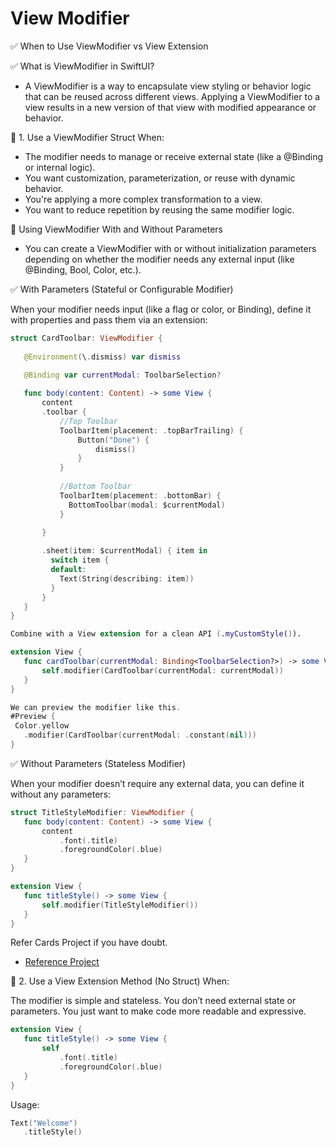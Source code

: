 

# View Modifier


✅ When to Use ViewModifier vs View Extension

✅ What is ViewModifier in SwiftUI?

* A ViewModifier is a way to encapsulate view styling or behavior logic that can be reused across different views. Applying a ViewModifier to a view results in a new version of that view with modified appearance or behavior.

🧩 1. Use a ViewModifier Struct When:

* The modifier needs to manage or receive external state (like a @Binding or internal logic).
* You want customization, parameterization, or reuse with dynamic behavior.
* You're applying a more complex transformation to a view.
* You want to reduce repetition by reusing the same modifier logic.

📝 Using ViewModifier With and Without Parameters

* You can create a ViewModifier with or without initialization parameters depending on whether the modifier needs any external input (like @Binding, Bool, Color, etc.).

✅ With Parameters (Stateful or Configurable Modifier)

When your modifier needs input (like a flag or color, or Binding), define it with properties and pass them via an extension:

 ```swift
struct CardToolbar: ViewModifier {
    
    @Environment(\.dismiss) var dismiss
    
    @Binding var currentModal: ToolbarSelection?

    func body(content: Content) -> some View {
        content
        .toolbar {
            //Top Toolbar
            ToolbarItem(placement: .topBarTrailing) {
                Button("Done") {
                    dismiss()
                }
            }
            
            //Bottom Toolbar
            ToolbarItem(placement: .bottomBar) {
              BottomToolbar(modal: $currentModal)
            }

        }
    
        .sheet(item: $currentModal) { item in
          switch item {
          default:
            Text(String(describing: item))
          }
        }
    }
}

Combine with a View extension for a clean API (.myCustomStyle()).

extension View {
    func cardToolbar(currentModal: Binding<ToolbarSelection?>) -> some View {
        self.modifier(CardToolbar(currentModal: currentModal))
    }
}

We can preview the modifier like this.
#Preview {
  Color.yellow
    .modifier(CardToolbar(currentModal: .constant(nil)))
}
```


✅ Without Parameters (Stateless Modifier)

When your modifier doesn’t require any external data, you can define it without any parameters:

 ```swift
struct TitleStyleModifier: ViewModifier {
    func body(content: Content) -> some View {
        content
            .font(.title)
            .foregroundColor(.blue)
    }
}

extension View {
    func titleStyle() -> some View {
        self.modifier(TitleStyleModifier())
    }
}

```

Refer Cards Project if you have doubt.
- [Reference Project](../../Cards/)


🧾 2. Use a View Extension Method (No Struct) When:

The modifier is simple and stateless.
You don’t need external state or parameters.
You just want to make code more readable and expressive.


 ```swift
extension View {
    func titleStyle() -> some View {
        self
            .font(.title)
            .foregroundColor(.blue)
    }
}
```
Usage:

 ```swift
Text("Welcome")
    .titleStyle()

```

